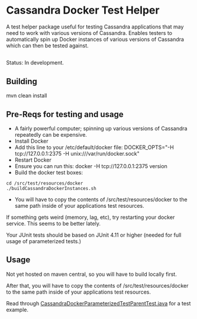 # Cassandra Docker Test Helper
A test helper package useful for testing Cassandra applications that may need to work with various versions of Cassandra. Enables testers to automatically spin up Docker instances of various versions of Cassandra which can then be tested against.

##
Status: In development.

## Building
mvn clean install

## Pre-Reqs for testing and usage
* A fairly powerful computer; spinning up various versions of Cassandra repeatedly can be expensive.
* Install Docker
* Add this line to your /etc/default/docker file:
DOCKER_OPTS="-H tcp://127.0.0.1:2375 -H unix:///var/run/docker.sock"
* Restart Docker
* Ensure you can run this: docker -H tcp://127.0.0.1:2375 version
* Build the docker test boxes: 
```
cd /src/test/resources/docker
./buildCassandraDockerInstances.sh
```
* You will have to copy the contents of /src/test/resources/docker to the same path inside of your applications test resources.

If something gets weird (memory, lag, etc), try restarting your docker service. This seems to be better lately.

Your JUnit tests should be based on JUnit 4.11 or higher (needed for full usage of parameterized tests.)

## Usage
Not yet hosted on maven central, so you will have to build locally first.

After that, you will have to copy the contents of /src/test/resources/docker to the same path inside of your applications test resources.

Read through [CassandraDockerParameterizedTestParentTest.java](https://github.com/JeffreyDeYoung/CassandraDockerTestHelper/blob/master/src/test/java/com/github/cassandradockertesthelper/cassandradockertesthelper/CassandraDockerParameterizedTestParentTest.java) for a test example.
